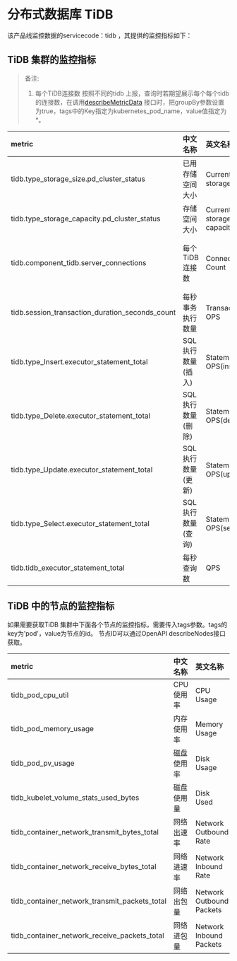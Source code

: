 # 分布式数据库 TiDB

该产品线监控数据的servicecode：tidb ，其提供的监控指标如下：

## TiDB 集群的监控指标

> 备注:
> 1. 每个TiDB连接数  按照不同的tidb 上报，查询时若期望展示每个每个tidb 的连接数，在调用[describeMetricData](https://docs.jdcloud.com/cn/monitoring/api/describemetrics)  接口时，把groupBy参数设置为true，tags中的Key指定为kubernetes_pod_name，value值指定为*。

|metric|中文名称|英文名称|单位|说明|
|:-|:-|:-|:-|:-|
|tidb.type_storage_size.pd_cluster_status|已用存储空间大小|Current storage size|GB||
|tidb.type_storage_capacity.pd_cluster_status|存储空间大小|Current storage capacity|GB||
|tidb.component_tidb.server_connections|每个TiDB连接数|Connection Count|个|参见备注 1|
|tidb.session_transaction_duration_seconds_count|每秒事务执行数量|Transaction OPS|个||
|tidb.type_Insert.executor_statement_total|SQL执行数量(插入)|Statement OPS(insert)|个||
|tidb.type_Delete.executor_statement_total|SQL执行数量(删除)|Statement OPS(delete)|个||
|tidb.type_Update.executor_statement_total|SQL执行数量(更新)|Statement OPS(update)|个||
|tidb.type_Select.executor_statement_total|SQL执行数量(查询)|Statement OPS(select)|个||
|tidb.tidb_executor_statement_total|每秒查询数|QPS|个||

## TiDB 中的节点的监控指标
如果需要获取TiDB 集群中下面各个节点的监控指标，需要传入tags参数。tags的key为'pod'，value为节点的id。 节点ID可以通过OpenAPI describeNodes接口获取。

|metric|中文名称|英文名称|单位|备注|
|:--|:--|:--|:--|:--|
|tidb_pod_cpu_util|CPU使用率|CPU Usage|%|
|tidb_pod_memory_usage|内存使用率|Memory Usage|%|
|tidb_pod_pv_usage|磁盘使用率|Disk Usage|%|
|tidb_kubelet_volume_stats_used_bytes|磁盘使用量|Disk Used|GB|
|tidb_container_network_transmit_bytes_total|网络出速率|Network Outbound Rate|Kbps|
|tidb_container_network_receive_bytes_total|网络进速率|Network Inbound Rate|Kbps|
|tidb_container_network_transmit_packets_total|网络出包量|Network Outbound Packets|个/s|
|tidb_container_network_receive_packets_total|网络进包量|Network Inbound Packets|个/s|
